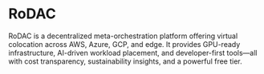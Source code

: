 # RoDAC
RoDAC is a decentralized meta-orchestration platform offering virtual colocation across AWS, Azure, GCP, and edge. It provides GPU-ready infrastructure, AI-driven workload placement, and developer-first tools—all with cost transparency, sustainability insights, and a powerful free tier.
